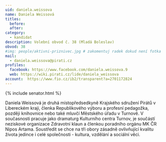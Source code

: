 ```yaml
---
uid: daniela.weissova
name: Daniela Weissová
titles:
  before:
  after:
category:
  - kandidat
description: Volební obvod č. 38 (Mladá Boleslav)
obvod: 38
#img: people/aktivni-priznivec.jpg # zakomentuj radek dokud není fotka
mail:
  - daniela.weissova@pirati.cz 
profiles:
  facebook: https://www.facebook.com/daniela.weissova.9
  web: https://wiki.pirati.cz/lide/daniela_weissova
account:  https://www.fio.cz/ib2/transparent?a=2701172824
---
```


{% include senator.html %} 

Daniela Weissová je druhá místopředsedkyně Krajského sdružení Pirátů v Libereckém kraji, členka Republikového výboru a profesní pedagožka, později knihovnice nebo také mluvčí Městského úřadu v Turnově. V současnosti pracuje jako dramaturg Kulturního centra Turnov, je součástí neziskové organizace Zdravotní klaun a členkou poradního orgánu MK ČR Nipos Artama. Soustředit se chce na tři obory zásadně ovlivňující kvalitu života jedince i celé společnosti - kultura, vzdělání a sociální věci.

